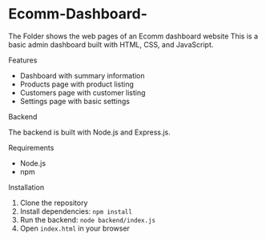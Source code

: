 # Ecomm-Dashboard-
The Folder shows the web pages of an Ecomm dashboard website
This is a basic admin dashboard built with HTML, CSS, and JavaScript.

Features

*   Dashboard with summary information
*   Products page with product listing
*   Customers page with customer listing
*   Settings page with basic settings

Backend

The backend is built with Node.js and Express.js.

Requirements

*   Node.js
*   npm

Installation

1.  Clone the repository
2.  Install dependencies: `npm install`
3.  Run the backend: `node backend/index.js`
4.  Open `index.html` in your browser
